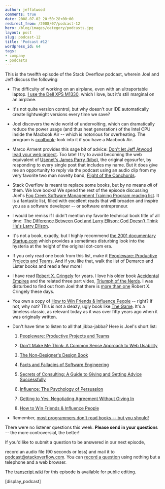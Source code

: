 ```yaml
---
author: jeffatwood
comments: true
date: 2008-07-02 20:50:28+00:00
redirect_from: /2008/07/podcast-12
hero: /blog/images/category/podcasts.jpg
layout: post
slug: podcast-12
title: 'Podcast #12'
wordpress_id: 64
tags:
- company
- podcasts
---
```



This is the twelfth episode of the Stack Overflow podcast, wherein Joel and Jeff discuss the following:






  * The difficulty of working on an airplane, even with an ultraportable laptop. [I use the Dell XPS M1330](http://www.codinghorror.com/blog/archives/000927.html), which I love, but it's still marginal on an airplane.  



  * It's not quite version control, but why doesn't our IDE automatically create lightweight versions every time we save?


  * Joel discovers the wide world of undervolting, which can dramatically reduce the power usage (and thus heat generation) of the Intel CPU inside the Macbook Air -- which is notorious for overheating. The program is [coolbook](http://www.coolbook.se/CoolBook.html); look into it if you have a Macbook Air.


  * Marco Arment provides this sage bit of advice: [Don't let Jeff Atwood lead your web project](http://tumblelog.marco.org/40234086/dont-let-jeff-atwood-lead-your-web-project). Too late! I try to avoid becoming the web equivalent of [Usenet's James Parry (kibo)](http://en.wikipedia.org/wiki/James_Parry), the original egosurfer, by responding to every single post that includes my name. But it does give me an opportunity to reply via the podcast using an audio clip from my very favorite two man novelty band, [Flight of the Conchords](http://www.amazon.com/dp/B000P2A6C0/?tag=codinghorror-20).   



  * Stack Overflow is meant to replace some books, but by no means _all_ of them. We love books! We spend the rest of the episode discussing Joel's [Fog Creek Software Management Training Program reading list](http://www.joelonsoftware.com/articles/FogCreekMBACurriculum.html). It is a fantastic list, filled with excellent reads that will broaden and inspire you as a software developer -- or software entrepreneur.


  * I would be remiss if I didn't mention my favorite technical book title of all time: [The Difference Between God and Larry Ellison: God Doesn't Think He's Larry Ellison](http://www.amazon.com/dp/0060008768/?tag=codinghorror-20).


  * It's not a book, exactly, but I highly recommend [the 2001 documentary Startup.com](http://www.amazon.com/dp/B00005N5QV/?tag=codinghorror-20) which provides a sometimes disturbing look into the hysteria at the height of the original dot-com era.


  * If you only read one book from this list, make it [Peopleware: Productive Projects and Teams](http://www.amazon.com/dp/0932633439/?tag=codinghorror-20). And if you like that, walk the list of Demarco and Lister books and read a few more!


  * I have read [Robert X. Cringely](http://www.pbs.org/cringely/) for years. I love his older book [Accidental Empires](http://www.codinghorror.com/blog/archives/000718.html) and the related three part video, [Triumph of the Nerds](http://www.codinghorror.com/blog/archives/000718.html). I was disturbed to find out from Joel that there is [more than one](http://www.pbs.org/cringely/about/) Robert X. Cringely these days.


  * You own a copy of [How to Win Friends & Influence People](http://www.amazon.com/dp/0671027034/?tag=codinghorror-20) -- right? If not, why not? This is not a sleazy, ugly book like [The Game](http://www.amazon.com/dp/0060554738/?tag=codinghorror-20). It's a timeless classic, as relevant today as it was over fifty years ago when it was originally written.  



  * Don't have time to listen to all that jibba-jabba? Here is Joel's short list:


    1. [Peopleware: Productive Projects and Teams](http://www.amazon.com/dp/0932633439/?tag=codinghorror-20)


    2. [Don't Make Me Think: A Common Sense Approach to Web Usability](http://www.amazon.com/dp/0321344758/?tag=codinghorror-20)


    3. [The Non-Designer's Design Book](http://www.amazon.com/dp/0321534042/?tag=codinghorror-20)


    4. [Facts and Fallacies of Software Engineering](http://www.amazon.com/dp/0321117425/?tag=codinghorror-20)


    5. [Secrets of Consulting: A Guide to Giving and Getting Advice Successfully](http://www.amazon.com/dp/0932633013/?tag=codinghorror-20)


    6. [Influence: The Psychology of Persuasion](http://www.amazon.com/dp/0688128165/?tag=codinghorror-20)


    7. [Getting to Yes: Negotiating Agreement Without Giving In](http://www.amazon.com/dp/0140157352/?tag=codinghorror-20)


    8. [How to Win Friends & Influence People](http://www.amazon.com/dp/0671027034/?tag=codinghorror-20)





  * Remember, [most programmers don't read books -- but you should!   
](http://www.codinghorror.com/blog/archives/001108.html)




There were no listener questions this week. **Please send in your questions** -- the more controversial, the better!




If you'd like to submit a question to be answered in our next episode,  

record an audio file (90 seconds or less) and mail it to [podcast@stackoverflow.com](mailto:podcast@stackoverflow.com). You can [record a question](http://blog.stackoverflow.com/index.php/2008/05/recording-podcast-questions-using-your-telephone/) using nothing but a telephone and a web browser.





The [transcript wiki](http://stackoverflow.fogbugz.com/default.asp?W12908) for this episode is available for public editing.




[display_podcast]



